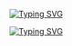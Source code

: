 [![Typing SVG](https://readme-typing-svg.demolab.com?font=&weight=900&duration=5000&pause=1000&color=6E529E&center=true&random=true&width=435&lines=Hi!;Welcome+to+my+profile)](https://git.io/typing-svg)




[![Typing SVG](https://readme-typing-svg.demolab.com?font=&weight=900&duration=10000&pause=1000&color=6E529E&center=true&random=true&width=435&lines=I'm+Aditya)](https://git.io/typing-svg)
<!--
**Aditya-Vasipalli/Aditya-Vasipalli** is a ✨ _special_ ✨ repository because its `README.md` (this file) appears on your GitHub profile.

Here are some ideas to get you started:

- 🔭 I’m currently working on ...
- 🌱 I’m currently learning ...
- 👯 I’m looking to collaborate on ...
- 🤔 I’m looking for help with ...
- 💬 Ask me about ...
- 📫 How to reach me: ...
- 😄 Pronouns: ...
- ⚡ Fun fact: ...
-->
